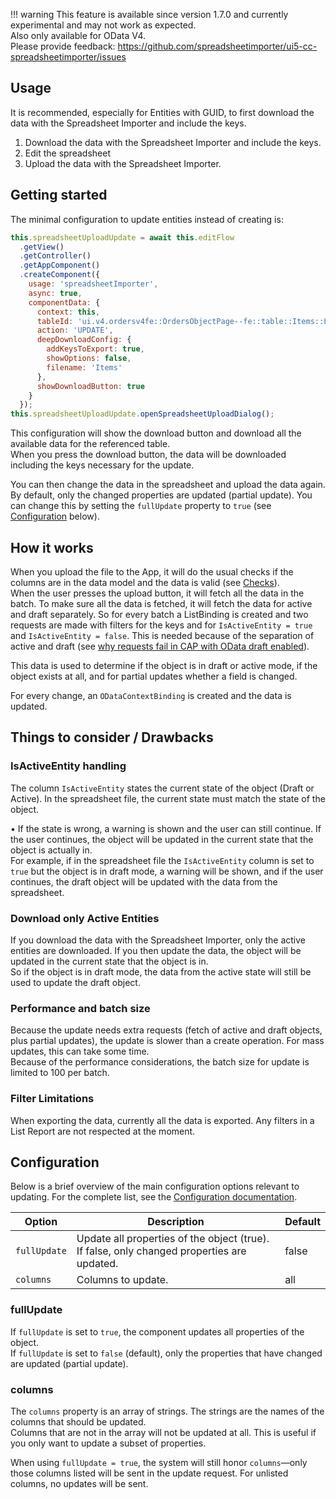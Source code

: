 !!! warning
This feature is available since version 1.7.0 and currently experimental and may not work as expected.  
 Also only available for OData V4.  
 Please provide feedback: https://github.com/spreadsheetimporter/ui5-cc-spreadsheetimporter/issues

## Usage

It is recommended, especially for Entities with GUID, to first download the data with the Spreadsheet Importer and include the keys.

1. Download the data with the Spreadsheet Importer and include the keys.
2. Edit the spreadsheet
3. Upload the data with the Spreadsheet Importer.

## Getting started

The minimal configuration to update entities instead of creating is:

```js
this.spreadsheetUploadUpdate = await this.editFlow
  .getView()
  .getController()
  .getAppComponent()
  .createComponent({
    usage: 'spreadsheetImporter',
    async: true,
    componentData: {
      context: this,
      tableId: 'ui.v4.ordersv4fe::OrdersObjectPage--fe::table::Items::LineItem-innerTable',
      action: 'UPDATE',
      deepDownloadConfig: {
        addKeysToExport: true,
        showOptions: false,
        filename: 'Items'
      },
      showDownloadButton: true
    }
  });
this.spreadsheetUploadUpdate.openSpreadsheetUploadDialog();
```

This configuration will show the download button and download all the available data for the referenced table.  
When you press the download button, the data will be downloaded including the keys necessary for the update.

You can then change the data in the spreadsheet and upload the data again.  
By default, only the changed properties are updated (partial update). You can change this by setting the `fullUpdate` property to `true` (see [Configuration](#configuration) below).

## How it works

When you upload the file to the App, it will do the usual checks if the columns are in the data model and the data is valid (see [Checks](./Checks.md)).  
When the user presses the upload button, it will fetch all the data in the batch. To make sure all the data is fetched, it will fetch the data for active and draft separately. So for every batch a ListBinding is created and two requests are made with filters for the keys and for `IsActiveEntity = true` and `IsActiveEntity = false`. This is needed because of the separation of active and draft (see [why requests fail in CAP with OData draft enabled](https://cap.cloud.sap/docs/get-started/troubleshooting#why-do-some-requests-fail-if-i-set-odata-draft-enabled-on-my-entity)).

This data is used to determine if the object is in draft or active mode, if the object exists at all, and for partial updates whether a field is changed.

For every change, an `ODataContextBinding` is created and the data is updated.

## Things to consider / Drawbacks

### IsActiveEntity handling

The column `IsActiveEntity` states the current state of the object (Draft or Active). In the spreadsheet file, the current state must match the state of the object.

• If the state is wrong, a warning is shown and the user can still continue. If the user continues, the object will be updated in the current state that the object is actually in.  
 For example, if in the spreadsheet file the `IsActiveEntity` column is set to `true` but the object is in draft mode, a warning will be shown, and if the user continues, the draft object will be updated with the data from the spreadsheet.

### Download only Active Entities

If you download the data with the Spreadsheet Importer, only the active entities are downloaded. If you then update the data, the object will be updated in the current state that the object is in.  
So if the object is in draft mode, the data from the active state will still be used to update the draft object.

### Performance and batch size

Because the update needs extra requests (fetch of active and draft objects, plus partial updates), the update is slower than a create operation. For mass updates, this can take some time.  
Because of the performance considerations, the batch size for update is limited to 100 per batch.

### Filter Limitations

When exporting the data, currently all the data is exported. Any filters in a List Report are not respected at the moment.

## Configuration

Below is a brief overview of the main configuration options relevant to updating. For the complete list, see the [Configuration documentation](./Configuration.md).

| Option       | Description                                                                                | Default |
| ------------ | ------------------------------------------------------------------------------------------ | ------- |
| `fullUpdate` | Update all properties of the object (true). If false, only changed properties are updated. | false   |
| `columns`    | Columns to update.                                                                         | all     |

### fullUpdate

If `fullUpdate` is set to `true`, the component updates all properties of the object.  
If `fullUpdate` is set to `false` (default), only the properties that have changed are updated (partial update).

### columns

The `columns` property is an array of strings. The strings are the names of the columns that should be updated.  
Columns that are not in the array will not be updated at all. This is useful if you only want to update a subset of properties.

When using `fullUpdate = true`, the system will still honor `columns`—only those columns listed will be sent in the update request. For unlisted columns, no updates will be sent.
